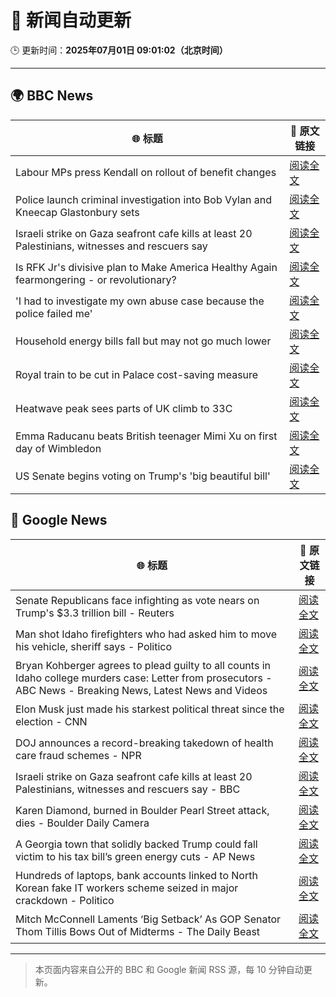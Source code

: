 # 🧠 新闻自动更新

🕒 更新时间：**2025年07月01日 09:01:02（北京时间）**

---

## 🌍 BBC News

| 🌐 标题 | 🔗 原文链接 |
|--------|-------------|
| Labour MPs press Kendall on rollout of benefit changes | [阅读全文](https://www.bbc.com/news/articles/ckg55y84vvlo) |
| Police launch criminal investigation into Bob Vylan and Kneecap Glastonbury sets | [阅读全文](https://www.bbc.com/news/articles/cd0vvnl41mno) |
| Israeli strike on Gaza seafront cafe kills at least 20 Palestinians, witnesses and rescuers say | [阅读全文](https://www.bbc.com/news/articles/c62884y1pl5o) |
| Is RFK Jr's divisive plan to Make America Healthy Again fearmongering - or revolutionary? | [阅读全文](https://www.bbc.com/news/articles/ceq7jx3dlj9o) |
| 'I had to investigate my own abuse case because the police failed me' | [阅读全文](https://www.bbc.com/news/articles/cj0mzmqvp6zo) |
| Household energy bills fall but may not go much lower | [阅读全文](https://www.bbc.com/news/articles/c79q8g7q283o) |
| Royal train to be cut in Palace cost-saving measure | [阅读全文](https://www.bbc.com/news/articles/ce377nr5r43o) |
| Heatwave peak sees parts of UK climb to 33C | [阅读全文](https://www.bbc.com/news/articles/c89epj8pd9zo) |
| Emma Raducanu beats British teenager Mimi Xu on first day of Wimbledon | [阅读全文](https://www.bbc.com/sport/tennis/articles/cq8zzyw99jdo) |
| US Senate begins voting on Trump's 'big beautiful bill' | [阅读全文](https://www.bbc.com/news/articles/czjkkdyplymo) |

## 📰 Google News

| 🌐 标题 | 🔗 原文链接 |
|--------|-------------|
| Senate Republicans face infighting as vote nears on Trump's $3.3 trillion bill - Reuters | [阅读全文](https://news.google.com/rss/articles/CBMizgFBVV95cUxPN0IwYUdBd0p2bERMS25LZ3pSaHg3cjVEUnpFMlpHU09CNGpOelJoUFd5SnMyT3BWUEVsWnp0UHdaMFRUbXZWcnFnSTREU3VyQ1c4SnhCdlhGNjhtd0V4YVEySlNiMHJPVVFxa1RxeTZZNl96RGRWN1lieHk0NXpHRndZNnNSSnlIOEVER3lWTXpxNzJGbGV5N0ZJRVJtdlRvSF9HcFpYYW1VMnlOenJ0R1Mxc3lRaXRWU3dYODQ2MzZGSzNETDM0dDhEaEdrUQ?oc=5) |
| Man shot Idaho firefighters who had asked him to move his vehicle, sheriff says - Politico | [阅读全文](https://news.google.com/rss/articles/CBMixwFBVV95cUxNQWZpVFdocmxFcnY1Qk5uVUNueDJjZWZRNUJ6TW1jVHRoSEpNNGpwWWdsM2NnaVVnc2haMkVibXhDM0YwNzZfcEVDa2ZPaFAtaWRaR0xoV3NuNzBFbFV0eWkyOXBHLU4xalpqQzVfRUROQkt4Wi1pWUlNTUFVUkpucGxqdzIyYjJadnNVbWlyREd3VmZEaWdsd25ieUtKdTRRWTMwbDB4TldPaERhUlZja2hmOGdzLWpIam5fOHVYenJmVFNwNjI0?oc=5) |
| Bryan Kohberger agrees to plead guilty to all counts in Idaho college murders case: Letter from prosecutors - ABC News - Breaking News, Latest News and Videos | [阅读全文](https://news.google.com/rss/articles/CBMipAFBVV95cUxNV3VDWUtndHotelNEaXRmcnZ0UGM3dDNFclF2eVJrdTQyVXVZR0NYNHdEMlR3MXVUY0tJeVhZLVBwWVpydlMxUnhCbHNwT2l0Y0doYnliTGdsUUNZazVtZjFlMTVqY1hKS0QySUF3aXQyWWhXdnZ3b2xpZFZzNXZadGFldGJKXzFXNGR2WlE4WXdrUXBpSWVZbFlpUEJySGhRdHVqSg?oc=5) |
| Elon Musk just made his starkest political threat since the election - CNN | [阅读全文](https://news.google.com/rss/articles/CBMidEFVX3lxTE1FeUxleXcySWhyZWowQVcyZlppU1NGQ3NFSG1INm8ySzEtdEE2VWpCNlpSRmFWU01PdGxOWlpFbHRJeVRiZDFicmhEeElwLXVkby0tQ1RCakhNLWNUWjJBUV9YeEM3REtJYm5QX2NLOThSY2t00gF6QVVfeXFMUFNObF9EdUtiY1FkOXVWZnJSYktSU0R0WUIxdXJvWml5RGtBRlNkNzBFNGpmU01lLXZjNHRhYzRjcThKNENjZTZYSHlDYkhOMW95YndfQlZiNW1Wbnd3dEJGeVJlZV9KNVBGRTJ2ZEFVTW1ZYUlibzZjclE?oc=5) |
| DOJ announces a record-breaking takedown of health care fraud schemes - NPR | [阅读全文](https://news.google.com/rss/articles/CBMigAFBVV95cUxNcUpjeXRUajh2d3RtMDNhTmhwMGZzNDR3X01QajRUM3RhWVVhQ2NOa2owQW5qSXh1VFIyT0diSEMyN3VFeUNJdjR1aktsZzVBM3F3UTVjQkUzaHJodk1TTndVTm5uN2pqeEFYeEhwUHZ0X0JCWHJndWNwTEVfV0hHRw?oc=5) |
| Israeli strike on Gaza seafront cafe kills at least 20 Palestinians, witnesses and rescuers say - BBC | [阅读全文](https://news.google.com/rss/articles/CBMiWkFVX3lxTFA3bHFrYXpycXF5Y0MyUGZOWDlNa1k5eHl5cDEydW9KN0dZZ1dkYktSVHFWTjZLdTBnMTVaclZ4c3ZQVnNnTkMwRDZZOXBDRjMtdEEtaTlhdjl4UdIBX0FVX3lxTE1UT01nZWtkSXBOd3Nia0RqMTZVb05EUWZjWTBjWHZpaWd6bktueWk3ZkZwS1BlUGJaM09HU2lCRG1YWnBxYXVUbm5jUWVwNHFUZFFKRzAyYjM4dHNQYkhj?oc=5) |
| Karen Diamond, burned in Boulder Pearl Street attack, dies - Boulder Daily Camera | [阅读全文](https://news.google.com/rss/articles/CBMimAFBVV95cUxOVHR1MGZrOFFkMmVZQ1RBNHdkWlVZWTAwTlRPbWlFZzZqWXBRem1HWGM1amNQNFU2dm1FeEtZZm9QT3VzN2h5YjV6ZDZ4S2hjcnpLbzJsYkQxLU9aQUNUakNFY28yNDFaS0hrWGxPOEozNExTenVHeHVWcDlwWXdXZzBodTc2ekRUdnZob25kMFVwd3V5c3Riaw?oc=5) |
| A Georgia town that solidly backed Trump could fall victim to his tax bill’s green energy cuts - AP News | [阅读全文](https://news.google.com/rss/articles/CBMivAFBVV95cUxPUTZ1TW1rSWRKeWt1VDhQUS0yRzdSUjVBSnBZV3B1c3BiNkpHTzZfbzZoOHlpelVVaEU3UlJrd3RvbUNWVkFlczRvZkI3UDBfdmxuSWVHVjMyWTBNQ1F4R0RieXYtMFJvYk1GVGRUM1lYb1FNYmRIcDItVkxjNWNDN1FueTZXWHpqU3hWR3B4QW05SG1aZGFaSm1NWnR6clZoejNDMl9ERVoyX2hOb0p3eFNKc2M4MnBkT1NmVw?oc=5) |
| Hundreds of laptops, bank accounts linked to North Korean fake IT workers scheme seized in major crackdown - Politico | [阅读全文](https://news.google.com/rss/articles/CBMilgFBVV95cUxNLXNEQXFWcEhXX1hyTkJYUmFwWFJtTTVtMjhiZmV1ZG5DbFhBVWVsYkRyVWtOOUxXZk5ST3QxMERSZnRPSHNuTVN3QVJ4azdTV2VJMThSTzdzcVBPc1hJc2plOWJBNWZPeDFkLUFvalRmTHl0LUUyTUZhSE42MWc0MFQ2VmhvWUNxQjNwZmFEZlZGYjZRQUE?oc=5) |
| Mitch McConnell Laments ‘Big Setback’ As GOP Senator Thom Tillis Bows Out of Midterms - The Daily Beast | [阅读全文](https://news.google.com/rss/articles/CBMitAFBVV95cUxPa05tYzFOaTFfQnpJWXg3MHR2THU2dW1RdmF6Q0dyZlU5TTBIY1dwVnVvRTZNWk1XejB4dV9kdTIxMEM1ZDZIUWd4V2xiMVJPMkF1YlgwVE40OTdxbFJYNktnY0VvWk9XVWVvUXc3N09pbkJZd25xZExBRGxWdEtKRk5nNWtLYVpyV0xadnRpT0ozcFJ4VHo1U0UwODY3TzhpM0lpV1RoYkw3ckNHclFaNVc2WGE?oc=5) |

---
> 本页面内容来自公开的 BBC 和 Google 新闻 RSS 源，每 10 分钟自动更新。